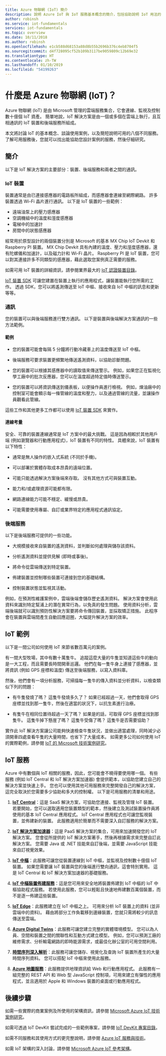 ```yaml
---
title: Azure 物聯網 (IoT) 簡介
description: 說明 Azure IoT 與 IoT 服務基本概念的簡介，包括協助說明 IoT 用法的範例。
author: robinsh
ms.service: iot-fundamentals
services: iot-fundamentals
ms.topic: overview
ms.date: 10/11/2018
ms.author: robinsh
ms.openlocfilehash: e1cb588d68153a88d8b55b2696b376c4eb8704f5
ms.sourcegitcommit: d4f728095cf52b109b3117be9059809c12b69e32
ms.translationtype: HT
ms.contentlocale: zh-TW
ms.lasthandoff: 01/10/2019
ms.locfileid: "54199263"
---
```

# <a name="what-is-azure-internet-of-things-iot"></a>什麼是 Azure 物聯網 (IoT)？

Azure 物聯網 (IoT) 是由 Microsoft 管理的雲端服務集合，它會連線、監視及控制數十億個 IoT 資產。 簡單地說，IoT 解決方案是由一個或多個在雲端上執行，且互相通訊的 IoT 裝置和後端服務所組成。 

本文將討論 IoT 的基本概念、談論使用案例，以及簡短說明可用的八個不同服務。 了解可用服務後，您就可以找出能協助您設計案例的服務，然後仔細研究。

## <a name="introduction"></a>簡介

以下是 IoT 解決方案的主要部分：裝置、後端服務和兩者之間的通訊。 

### <a name="iot-devices"></a>IoT 裝置

裝置通常是由已連接感應器的電路板所組成，而感應器會連線至網際網路。 許多裝置透過 Wi-Fi 晶片進行通訊。 以下是 IoT 裝置的一些範例：

* 遠端油泵上的壓力感應器
* 空調機組中的溫度和溼度感應器
* 電梯中的加速計
* 房間中的狀態感應器

經常用於原型設計的兩個裝置分別是 Microsoft 的基本 MX Chip IoT Devkit 和 Raspberry PI 裝置。 MX Chip Devkit 具有內建的溫度、壓力和溼度感應器，還有陀螺儀和加速計，以及磁力計和 Wi-Fi 晶片。 Raspberry PI 是 IoT 裝置，您可以對其連接許多不同類型的感應器，藉此選取您案例真正需要的服務。 

如需可用 IoT 裝置的詳細資訊，請參閱業界最大的 [IoT 認證裝置目錄](https://catalog.azureiotsolutions.com/alldevices)。

[IoT 裝置 SDK](../iot-hub/iot-hub-devguide-sdks.md) 可讓您建置在裝置上執行的應用程式，讓裝置能執行您所需的工作。 透過 SDK，您可以將遙測傳送至 IoT 中樞、接收來自 IoT 中樞的訊息和更新等等。

### <a name="communication"></a>通訊

您的裝置可以與後端服務進行雙方通訊。 以下是裝置與後端解決方案通訊的一些方法範例。

#### <a name="examples"></a>範例 

* 您的裝置可能會每隔 5 分鐘將行動冷藏車上的溫度傳送至 IoT 中樞。 

* 後端服務可要求裝置更頻繁地傳送遙測資料，以協助診斷問題。 

* 您的裝置可以根據其感應器中的讀取值來傳送警示。 例如，如果您正在監視化學工廠中的批次反應器，您可以在溫度超過特定值時傳送警示。

* 您的裝置可以將資訊傳送到儀表板，以便操作員進行檢視。 例如，煉油廠中的控制室可能會顯示每一條管線的溫度和壓力，以及通過管線的流量，並讓操作員觀看此管線。 

這些工作和其他更多工作都可以使用 [IoT 裝置 SDK](../iot-hub/iot-hub-devguide-sdks.md) 來實作。

#### <a name="connection-considerations"></a>連線考量

安全、可靠的裝置連線通常是 IoT 方案中的最大挑戰。 這是因為相較於其他用戶端 (例如瀏覽器和行動應用程式)，IoT 裝置有不同的特性。 具體來說，IoT 裝置有以下特性：

* 通常是無人操作的嵌入式系統 (不同於手機)。

* 可以部署於實體存取成本昂貴的遠端位置。

* 可能只能透過解決方案後端來存取。 沒有其他方式可與裝置互動。

* 能力和/或處理資源可能都有限。

* 網路連線能力可能不穩定、緩慢或昂貴。

* 可能需要使用專屬、自訂或業界特定的應用程式通訊協定。

### <a name="back-end-services"></a>後端服務 

以下是後端服務可提供的一些功能。

* 大規模接收來自裝置的遙測資料，並判斷如何處理與儲存該資料。

* 分析遙測資料並提供見解 (即時或事後)。

* 將命令從雲端傳送到特定裝置。 

* 佈建裝置並控制哪些裝置可連接到您的基礎結構。

* 控制裝置狀態並監視其活動。

例如，在預測性維護案例中，雲端後端會儲存歷史遙測資料。 解決方案會使用此資料來識別特定幫浦上的潛在異常行為，以免真的發生問題。 使用資料分析，雲端後端就可以識別預防性解決方案要將命令傳回裝置，並採取矯正措施。 此程序會在裝置與雲端間產生自動回應迴圈，大幅提升解決方案的效率。

## <a name="an-iot-example"></a>IoT 範例

以下是一間公司如何使用 IoT 來節省數百萬元的案例。 

有一間大型牧場，其中有數十萬隻牛。 追蹤這麼大量的牛隻並知道這些牛的動向是一大工程，而且需要長時間開車巡邏。 他們在每一隻牛身上連接了感應器，並將資訊 (例如 GPS 座標和溫度) 傳送至後端服務，以寫入資料庫。

然後，他們會有一項分析服務，可掃描每一隻牛的傳入資料並分析資料，以檢查類似下列的問題：

* 有牛隻發燒了嗎？ 這隻牛發燒多久了？ 如果已經超過一天，他們會取得 GPS 座標並找到那一隻牛，然後在適當的狀況下，以抗生素進行治療。 

* 有隻牛在相同位置待超過一天了嗎？ 如果是的話，可取得 GPS 座標並找到那隻牛。 這隻牛掉下懸崖了嗎？ 這隻牛受傷了嗎？ 這隻牛是否需要協助？ 

實作此 IoT 解決方案讓公司能夠快速檢查牛隻狀況，並做出適當處理，同時減少必須開車四處查看牛隻的大量時間，也省下了大量成本。 如需更多公司如何使用 IoT 的實際範例，請參閱 [IoT 的 Microsoft 技術案例研究](https://microsoft.github.io/techcasestudies/#technology=IoT&sortBy=featured)。 

## <a name="iot-services"></a>IoT 服務

Azure 中有數個與 IoT 相關的服務，因此，您可能會不曉得要使用哪一個。 有些服務 (例如 IoT Central 和 IoT 解決方案加速器) 會提供範本，以協助您建立自己的解決方案並快速上手。 您也可以使用其他可用服務來完整開發自己的解決方案，這完全取決於您需要多少協助和多大的控制權。 以下是可用服務的清單和用途。

1. [**IoT Central**](../iot-central/overview-iot-central.md)：這是 SaaS 解決方案，可協助您連接、監視及管理 IoT 裝置。 若要開始，您可以選取適用您裝置類型的範本，然後建立及測試裝置操作員將使用的基本 IoT Central 應用程式。 IoT Central 應用程式也可讓您監視裝置，並佈建新的裝置。 此服務適用於簡單而不需要深入自訂服務的解決方案。 

2. [**IoT 解決方案加速器**](/azure/iot-suite)：這是 PaaS 解決方案的集合，可用來加速開發您的 IoT 解決方案。 您會從所提供的 IoT 解決方案著手，然後再根據需求來完整自訂此解決方案。 您需要 Java 或 .NET 技能來自訂後端，並需要 JavaScript 技能來自訂視覺效果。 

3. [**IoT 中樞**](/azure/iot-hub/)：此服務可讓您從裝置連線到 IoT 中樞，並監視及控制數十億個 IoT 裝置。 如果您需要讓 IoT 裝置與您的後端進行雙向通訊，這會特別實用。 這是 IoT Central 和 IoT 解決方案加速器的基礎服務。 

4. [**IoT 中樞裝置佈建服務**](/azure/iot-dps/)：這是您可用來安全地將裝置佈建到 IoT 中樞的 IoT 中樞協助程式服務。 若使用此服務，您可以輕鬆且快速地佈建數百萬個裝置，而不是逐一佈建這些裝置。 

5. [**IoT Edge**](/azure/iot-edge/)：此服務建立在 IoT 中樞之上。 可用來分析 IoT 裝置上的資料 (並非雲端中的資料)。 藉由將部分工作負載移到邊緣裝置，您就只需將較少的訊息傳送至雲端。 

6. [**Azure Digital Twins**](../digital-twins/index.yml)：此服務可讓您建立完整的實體環境模型。 您可以為人員、空間和裝置之間的關聯性和互動方式建立模型。 例如，您可以預測工廠的維修需求、分析輸電網路的即時能源需求，或最佳化辦公室的可用空間利用。

7. [**時間序列深入解析**](/azure/time-series-insights)：此服務可讓您儲存、視覺化及查詢 IoT 裝置所產生的大量時間序列資料。 您可以搭配 IoT 中樞來使用此服務。 

8. [**Azure 地圖服務**](/azure/azure-maps)：此服務提供地理資訊給 Web 和行動應用程式。 此服務有一組完整的 REST API 和 Web 型 JavaScript 控制項，可用來建立有彈性的應用程式，並且適用於 Apple 和 Windows 裝置的桌面或行動應用程式。

## <a name="next-steps"></a>後續步驟

如需一些實際的商業案例及所使用的架構資訊，請參閱 [Microsoft Azure IoT 技術案例研究](https://microsoft.github.io/techcasestudies/#technology=IoT&sortBy=featured)。

如需可透過 IoT DevKit 嘗試完成的一些範例專案，請參閱 [IoT DevKit 專案目錄](https://microsoft.github.io/azure-iot-developer-kit/docs/projects/)。 

如需不同服務和其使用方式的更完整說明，請參閱 [Azure IoT 服務與技術](iot-services-and-technologies.md)。

如需 IoT 架構的深入討論，請參閱 [Microsoft Azure IoT 參考架構](https://aka.ms/iotrefarchitecture)。
